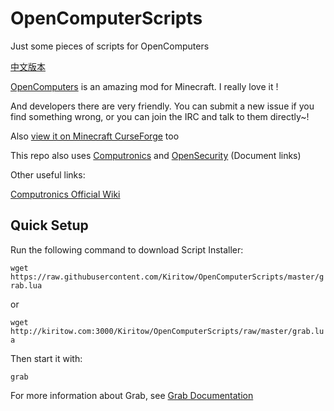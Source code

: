 # OpenComputerScripts
Just some pieces of scripts for OpenComputers

[中文版本](README_zhCN.md)

[OpenComputers](https://github.com/MightyPirates/OpenComputers) is an amazing mod for Minecraft. I really love it !

And developers there are very friendly. You can submit a new issue if you find something wrong, or you can join the IRC and talk to them directly~!

Also [view it on Minecraft CurseForge](https://minecraft.curseforge.com/projects/opencomputers) too

This repo also uses [Computronics](https://github.com/asiekierka/Computronics/tree/master/src/main/resources/assets/computronics/doc/opencomputers/computronics/en_US)  and [OpenSecurity](https://github.com/PC-Logix/OpenSecurity/wiki) (Document links)

Other useful links:

[Computronics Official Wiki](https://wiki.vexatos.com/wiki:computronics)

## Quick Setup

Run the following command to download Script Installer:

`wget https://raw.githubusercontent.com/Kiritow/OpenComputerScripts/master/grab.lua`

or

`wget http://kiritow.com:3000/Kiritow/OpenComputerScripts/raw/master/grab.lua`

Then start it with:

`grab` 

For more information about Grab, see [Grab Documentation](DOC_Grab.md)